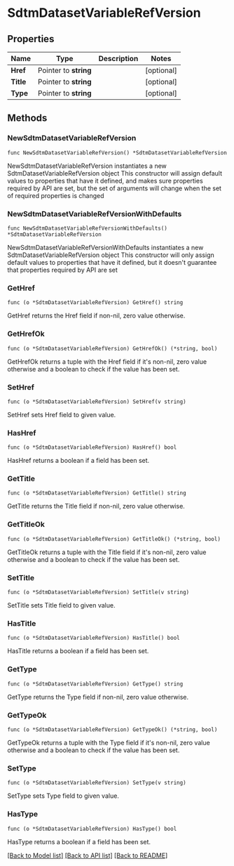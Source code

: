 # SdtmDatasetVariableRefVersion

## Properties

Name | Type | Description | Notes
------------ | ------------- | ------------- | -------------
**Href** | Pointer to **string** |  | [optional] 
**Title** | Pointer to **string** |  | [optional] 
**Type** | Pointer to **string** |  | [optional] 

## Methods

### NewSdtmDatasetVariableRefVersion

`func NewSdtmDatasetVariableRefVersion() *SdtmDatasetVariableRefVersion`

NewSdtmDatasetVariableRefVersion instantiates a new SdtmDatasetVariableRefVersion object
This constructor will assign default values to properties that have it defined,
and makes sure properties required by API are set, but the set of arguments
will change when the set of required properties is changed

### NewSdtmDatasetVariableRefVersionWithDefaults

`func NewSdtmDatasetVariableRefVersionWithDefaults() *SdtmDatasetVariableRefVersion`

NewSdtmDatasetVariableRefVersionWithDefaults instantiates a new SdtmDatasetVariableRefVersion object
This constructor will only assign default values to properties that have it defined,
but it doesn't guarantee that properties required by API are set

### GetHref

`func (o *SdtmDatasetVariableRefVersion) GetHref() string`

GetHref returns the Href field if non-nil, zero value otherwise.

### GetHrefOk

`func (o *SdtmDatasetVariableRefVersion) GetHrefOk() (*string, bool)`

GetHrefOk returns a tuple with the Href field if it's non-nil, zero value otherwise
and a boolean to check if the value has been set.

### SetHref

`func (o *SdtmDatasetVariableRefVersion) SetHref(v string)`

SetHref sets Href field to given value.

### HasHref

`func (o *SdtmDatasetVariableRefVersion) HasHref() bool`

HasHref returns a boolean if a field has been set.

### GetTitle

`func (o *SdtmDatasetVariableRefVersion) GetTitle() string`

GetTitle returns the Title field if non-nil, zero value otherwise.

### GetTitleOk

`func (o *SdtmDatasetVariableRefVersion) GetTitleOk() (*string, bool)`

GetTitleOk returns a tuple with the Title field if it's non-nil, zero value otherwise
and a boolean to check if the value has been set.

### SetTitle

`func (o *SdtmDatasetVariableRefVersion) SetTitle(v string)`

SetTitle sets Title field to given value.

### HasTitle

`func (o *SdtmDatasetVariableRefVersion) HasTitle() bool`

HasTitle returns a boolean if a field has been set.

### GetType

`func (o *SdtmDatasetVariableRefVersion) GetType() string`

GetType returns the Type field if non-nil, zero value otherwise.

### GetTypeOk

`func (o *SdtmDatasetVariableRefVersion) GetTypeOk() (*string, bool)`

GetTypeOk returns a tuple with the Type field if it's non-nil, zero value otherwise
and a boolean to check if the value has been set.

### SetType

`func (o *SdtmDatasetVariableRefVersion) SetType(v string)`

SetType sets Type field to given value.

### HasType

`func (o *SdtmDatasetVariableRefVersion) HasType() bool`

HasType returns a boolean if a field has been set.


[[Back to Model list]](../README.md#documentation-for-models) [[Back to API list]](../README.md#documentation-for-api-endpoints) [[Back to README]](../README.md)


